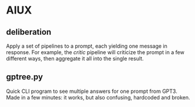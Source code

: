 # AIUX

## deliberation

Apply a set of pipelines to a prompt, each yielding one message in response.
For example, the *critic* pipeline will criticize the prompt in a few different ways, then aggregate it all into the single result.


## gptree.py

Quick CLI program to see multiple answers for one prompt from GPT3.
Made in a few minutes: it works, but also confusing, hardcoded and broken.
